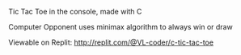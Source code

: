 Tic Tac Toe in the console, made with C


Computer Opponent uses minimax algorithm to always win or draw

Viewable on Replit: http://replit.com/@VL-coder/c-tic-tac-toe

